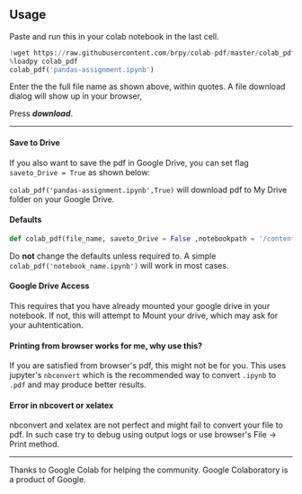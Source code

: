 ## Usage 

Paste and run this in your colab notebook in the last cell.
```python
!wget https://raw.githubusercontent.com/brpy/colab-pdf/master/colab_pdf.py
%loadpy colab_pdf
colab_pdf('pandas-assignment.ipynb')
```
Enter the the full file name as shown above, within quotes. A file download dialog will show up in your browser, 

Press ***download***.

___
#### Save to Drive
If you also want to save the pdf in Google Drive, you can set flag ```saveto_Drive = True``` as shown below:

```colab_pdf('pandas-assignment.ipynb',True)```  will download pdf to My Drive folder on your Google Drive.

#### Defaults
```python
def colab_pdf(file_name, saveto_Drive = False ,notebookpath = '/content/drive/My Drive/Colab Notebooks/'):
```
Do **not** change the defaults unless required to. A simple ```colab_pdf('notebook_name.ipynb')``` will work in most cases.

#### Google Drive Access
This requires that you have already mounted your google drive in your notebook. If not, this will attempt to Mount your drive, which may ask for your auhtentication.

#### Printing from browser works for me, why use this?
If you are satisfied from browser's pdf, this might not be for you. This uses jupyter's `nbconvert` which is the recommended way to convert `.ipynb` to `.pdf` and may produce better results.

#### Error in nbcovert or xelatex
nbconvert and xelatex are not perfect and might fail to convert your file to pdf. In such case try to debug using output logs or use browser's  File -> Print  method.
___
Thanks to Google Colab for helping the community.
Google Colaboratory is a product of Google.
